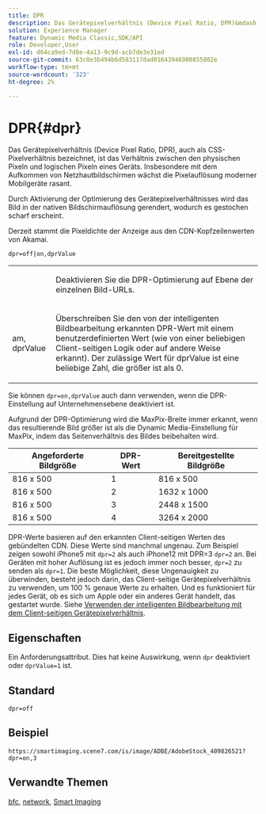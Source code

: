 ```yaml
---
title: DPR
description: Das Gerätepixelverhältnis (Device Pixel Ratio, DPR)&mdash;auch als CSS-Pixelverhältnis&mdash;bezeichnet, ist das Verhältnis zwischen den physischen Pixeln und logischen Pixeln eines Geräts.
solution: Experience Manager
feature: Dynamic Media Classic,SDK/API
role: Developer,User
exl-id: d64ca9ed-7d8e-4a13-9c9d-acb7de3e31ed
source-git-commit: 63c0e3b494b6d583117dad01643946900855802e
workflow-type: tm+mt
source-wordcount: '323'
ht-degree: 2%

---
```


# DPR{#dpr}

Das Gerätepixelverhältnis (Device Pixel Ratio, DPR), auch als CSS-Pixelverhältnis bezeichnet, ist das Verhältnis zwischen den physischen Pixeln und logischen Pixeln eines Geräts. Insbesondere mit dem Aufkommen von Netzhautbildschirmen wächst die Pixelauflösung moderner Mobilgeräte rasant.

Durch Aktivierung der Optimierung des Gerätepixelverhältnisses wird das Bild in der nativen Bildschirmauflösung gerendert, wodurch es gestochen scharf erscheint.

Derzeit stammt die Pixeldichte der Anzeige aus den CDN-Kopfzeilenwerten von Akamai.

`dpr=off|on,dprValue`

<table id="simpletable_4CB26F72A56D4515B767C303F8E8A1CF"> 
 <tr class="strow"> 
  <td class="stentry"> <p> <span class="codeph"> <span class="varname"> </span> </span> </p> </td> 
  <td class="stentry"> <p>Deaktivieren Sie die DPR-Optimierung auf Ebene der einzelnen Bild-URLs. </p> </td> 
 </tr> 
 <tr class="strow"> 
  <td class="stentry"> <p> <span class="codeph"> <span class="varname"> am, dprValue </span> </span> </p> </td> 
  <td class="stentry"> <p>Überschreiben Sie den von der intelligenten Bildbearbeitung erkannten DPR-Wert mit einem benutzerdefinierten Wert (wie von einer beliebigen Client-seitigen Logik oder auf andere Weise erkannt). Der zulässige Wert für dprValue ist eine beliebige Zahl, die größer ist als 0. </p> </td> 
 </tr> 
</table>


Sie können `dpr=on,dprValue` auch dann verwenden, wenn die DPR-Einstellung auf Unternehmensebene deaktiviert ist.

Aufgrund der DPR-Optimierung wird die MaxPix-Breite immer erkannt, wenn das resultierende Bild größer ist als die Dynamic Media-Einstellung für MaxPix, indem das Seitenverhältnis des Bildes beibehalten wird.

| Angeforderte Bildgröße | DPR-Wert | Bereitgestellte Bildgröße |
|-|-|-|
| 816 x 500 | 1 | 816 x 500 |
| 816 x 500 | 2 | 1632 x 1000 |
| 816 x 500 | 3 | 2448 x 1500 |
| 816 x 500 | 4 | 3264 x 2000 |

DPR-Werte basieren auf den erkannten Client-seitigen Werten des gebündelten CDN. Diese Werte sind manchmal ungenau. Zum Beispiel zeigen sowohl iPhone5 mit `dpr=2` als auch iPhone12 mit DPR=3 `dpr=2` an. Bei Geräten mit hoher Auflösung ist es jedoch immer noch besser, `dpr=2` zu senden als `dpr=1`. Die beste Möglichkeit, diese Ungenauigkeit zu überwinden, besteht jedoch darin, das Client-seitige Gerätepixelverhältnis zu verwenden, um 100 % genaue Werte zu erhalten. Und es funktioniert für jedes Gerät, ob es sich um Apple oder ein anderes Gerät handelt, das gestartet wurde. Siehe [Verwenden der intelligenten Bildbearbeitung mit dem Client-seitigen Gerätepixelverhältnis](https://experienceleague.adobe.com/docs/experience-manager-cloud-service/content/assets/dynamicmedia/client-side-dpr.html?lang=de).

## Eigenschaften

Ein Anforderungsattribut. Dies hat keine Auswirkung, wenn `dpr` deaktiviert oder `dprValue=1` ist.

## Standard

`dpr=off`


## Beispiel

`https://smartimaging.scene7.com/is/image/ADBE/AdobeStock_409826521?dpr=on,3`


## Verwandte Themen

[bfc](/help/aem-is-ir-api/is-api/http-ref/image-serving-api-ref/c-http-protocol-reference/c-command-reference/r-bfc.md), [network](/help/aem-is-ir-api/is-api/http-ref/image-serving-api-ref/c-http-protocol-reference/c-command-reference/r-network.md), [Smart Imaging](https://experienceleague.adobe.com/docs/experience-manager-cloud-service/content/assets/dynamicmedia/imaging-faq.html?lang=de)
